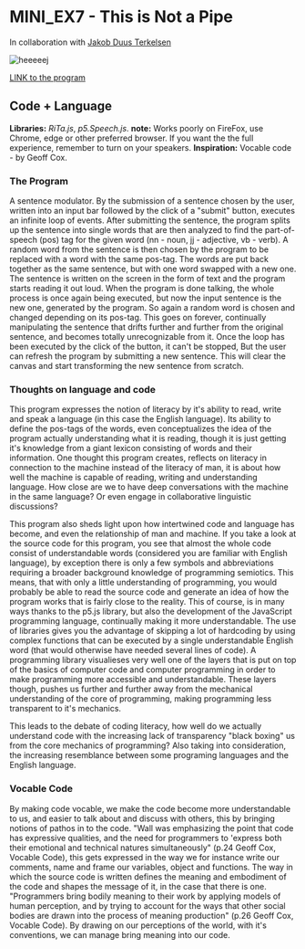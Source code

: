 # MINI_EX7 - This is Not a Pipe
In collaboration with [Jakob Duus Terkelsen](https://github.com/jduust)

![heeeeej](https://github.com/madsdixen/mini_ex/blob/master/mini_ex8/Capture.PNG?raw=true)

[LINK to the program](https://rawgit.com/madsdixen/mini_ex/master/mini_ex8/index.html)

## Code + Language

**Libraries:** _RiTa.js_, _p5.Speech.js_.
**note:** Works poorly on FireFox, use Chrome, edge or other preferred browser. If you want the the full experience, remember to turn on your speakers.
**Inspiration:** Vocable code - by Geoff Cox.

### The Program
A sentence modulator. By the submission of a sentence chosen by the user, written into an input bar followed by the click of a "submit" button, executes an infinite loop of events. After submitting the sentence, the program splits up the sentence into single words that are then analyzed to find the part-of-speech (pos) tag for the given word (nn - noun, jj - adjective, vb - verb). A random word from the sentence is then chosen by the program to be replaced with a word with the same pos-tag. The words are put back together as the same sentence, but with one word swapped with a new one. The sentence is written on the screen in the form of text and the program starts reading it out loud. When the program is done talking, the whole process is once again being executed, but now the input sentence is the new one, generated by the program. So again a random word is chosen and changed depending on its pos-tag. This goes on forever, continually manipulating the sentence that drifts further and further from the original sentence, and becomes totally unrecognizable from it.
Once the loop has been executed by the click of the button, it can't be stopped, But the user can refresh the program by submitting a new sentence. This will clear the canvas and start transforming the new sentence from scratch.
### Thoughts on language and code
This program expresses the notion of literacy by it's ability to read, write and speak a language (in this case the English language). Its ability to define the pos-tags of the words, even conceptualizes the idea of the program actually understanding what it is reading, though it is just getting it's knowledge from a giant lexicon consisting of words and their information. One thought this program creates, reflects on literacy in connection to the machine instead of the literacy of man, it is about how well the machine is capable of reading, writing and understanding language. How close are we to have deep conversations with the machine in the same language? Or even engage in collaborative linguistic discussions?   

This program also sheds light upon how intertwined code and language has become, and even the relationship of man and machine. If you take a look at the source code for this program, you see that almost the whole code consist of understandable words (considered you are familiar with English language), by exception there is only a few symbols and abbreviations requiring a broader background knowledge of programming semiotics. This means, that with only a little understanding of programming, you would probably be able to read the source code and generate an idea of how the program works that is fairly close to the reality. This of course, is in many ways thanks to the p5.js library, but also the development of the JavaScript programming language, continually making it more understandable. The use of libraries gives you the advantage of skipping a lot of hardcoding by using complex functions that can be executed by a single understandable English word (that would otherwise have needed several lines of code). A programming library visualieses very well one of the layers that is put on top of the basics of computer code and computer programming in order to make programming more accessible and understandable. These layers though, pushes us further and further away from the mechanical understanding of the core of programming, making programming less transparent to it's mechanics.

This leads to the debate of coding literacy, how well do we actually understand code with the increasing lack of transparency "black  boxing" us from the core mechanics of programming? Also taking into consideration, the increasing resemblance between some programing languages and the English language. 
### Vocable Code
By making code vocable, we make the code become more understandable to us, and easier to talk about and discuss with others, this by bringing notions of pathos in to the code. "Wall was emphasizing the point that code has expressive qualities, and the need for programmers to 'express both their emotional and technical natures simultaneously" (p.24 Geoff Cox, Vocable Code), this gets expressed in the way we for instance write our comments, name and frame our variables, object and functions. The way in which the source code is written defines the meaning and embodiment of the code and shapes the message of it, in the case that there is one. "Programmers bring bodily meaning to their work by applying models of human perception, and by trying to account for the ways that other social bodies are drawn into the process of meaning production" (p.26 Geoff Cox, Vocable Code). By drawing on our perceptions of the world, with it's conventions, we can manage bring meaning into our code.

